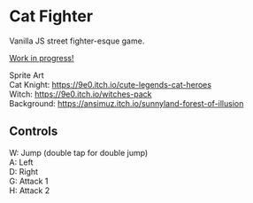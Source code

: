 # Cat Fighter

Vanilla JS street fighter-esque game. 

<a href="https://cat-fighters.netlify.app/">Work in progress!</a>

Sprite Art <br>
Cat Knight: https://9e0.itch.io/cute-legends-cat-heroes <br>
Witch: https://9e0.itch.io/witches-pack <br>
Background: https://ansimuz.itch.io/sunnyland-forest-of-illusion <br>

## Controls<br>
W: Jump (double tap for double jump) <br>
A: Left<br>
D: Right<br>
G: Attack 1<br>
H: Attack 2<br>
